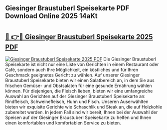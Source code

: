 ## Giesinger Braustuberl Speisekarte PDF Download Online 2025 14aKt

# <h2><a href="http://gcc0lam.nevu.top/?p=Giesinger+Braustuberl+Speisekarte">🔗 👉🔴 Giesinger Braustuberl Speisekarte 2025 PDF</a></h2>

[![Giesinger Braustuberl Speisekarte 2025 PDF](https://i.imgur.com/dBaPXMq.png)](http://gcc0lam.nevu.top/?p=Giesinger+Braustuberl+Speisekarte)
Die Giesinger Braustuberl Speisekarte ist nicht nur eine Liste von Gerichten in einem Restaurant oder Café, sondern auch Ihre Möglichkeit, ein köstliches und für Ihren Geschmack geeignetes Gericht zu wählen. Auf unserer Giesinger Braustuberl Speisekarte bieten wir einen Salatbereich an, in dem Sie aus frischen Gemüse- und Obstsalaten für eine gesunde Ernährung wählen können. Für diejenigen, die Fleisch lieben, bieten wir eine umfangreiche Auswahl an Gerichten auf der Giesinger Braustuberl Speisekarte an: Rindfleisch, Schweinefleisch, Huhn und Fisch. Unseren Auserwählten bieten wir exquisite Gerichte wie Schaschlik und Steak an, die auf Holzkohle zubereitet werden. In jedem Fall sind wir bereit, Ihnen bei der Auswahl der Speisen auf der Giesinger Braustuberl Speisekarte zu helfen und Ihnen einen komfortablen und komfortablen Service zu bieten.
